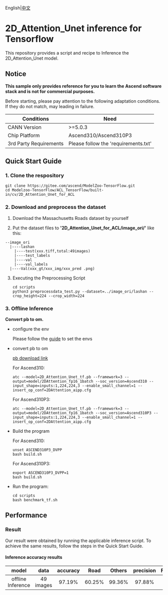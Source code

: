 English|[中文](README.md)

# 2D_Attention_Unet inference for Tensorflow

This repository provides a script and recipe to Inference the 2D_Attention_Unet model.

## Notice
**This sample only provides reference for you to learn the Ascend software stack and is not for commercial purposes.**

Before starting, please pay attention to the following adaptation conditions. If they do not match, may leading in failure.

| Conditions | Need |
| --- | --- |
| CANN Version | >=5.0.3 |
| Chip Platform| Ascend310/Ascend310P3 |
| 3rd Party Requirements| Please follow the 'requirements.txt' |

## Quick Start Guide

### 1. Clone the respository

```shell
git clone https://gitee.com/ascend/ModelZoo-TensorFlow.git
cd Modelzoo-TensorFlow/ACL_TensorFlow/built-in/cv/2D_Attention_Unet_for_ACL
```

### 2. Download and preprocess the dataset

1. Download the Massachusetts Roads dataset by yourself


2. Put the dataset files to **'2D_Attention_Unet_for_ACL/image_ori/'** like this:
```
--image_ori
  |----lashan
    |----test(xxx.tiff,total:49images)
    |----test_labels
    |----val
    |----val_labels
  |----Val(xxx_gt/xxx_img/xxx_pred .png)
```


3. Executing the Preprocessing Script
   ```
   cd scripts
   python3 preprocessdata_test.py --dataset=../image_ori/lashan --crop_height=224 --crop_width=224
   ```
 
### 3. Offline Inference

**Convert pb to om.**

- configure the env

  Please follow the [guide](https://gitee.com/ascend/ModelZoo-TensorFlow/wikis/02.%E7%A6%BB%E7%BA%BF%E6%8E%A8%E7%90%86%E6%A1%88%E4%BE%8B/Ascend%E5%B9%B3%E5%8F%B0%E6%8E%A8%E7%90%86%E7%8E%AF%E5%A2%83%E5%8F%98%E9%87%8F%E8%AE%BE%E7%BD%AE?sort_id=6458719) to set the envs

- convert pb to om

  [pb download link](https://obs-9be7.obs.cn-east-2.myhuaweicloud.com/003_Atc_Models/modelzoo/Official/cv/2D_Attention_Unet_for_ACL.zip)

  For Ascend310:
  ```
  atc --model=2D_Attention_Unet_tf.pb --framework=3 --output=model/2DAttention_fp16_1batch --soc_version=Ascend310 --input_shape=inputs:1,224,224,3 --enable_small_channel=1 --insert_op_conf=2DAttention_aipp.cfg
  ```
  For Ascend310P3:
  ```
  atc --model=2D_Attention_Unet_tf.pb --framework=3 --output=model/2DAttention_fp16_1batch --soc_version=Ascend310P3 --input_shape=inputs:1,224,224,3 --enable_small_channel=1 --insert_op_conf=2DAttention_aipp.cfg
  ```

- Build the program

  For Ascend310:
  ```
  unset ASCEND310P3_DVPP
  bash build.sh
  ```
  For Ascend310P3:
  ```
  export ASCEND310P3_DVPP=1
  bash build.sh
  ```

- Run the program:

  ```
  cd scripts
  bash benchmark_tf.sh 
  ```
  
## Performance

### Result

Our result were obtained by running the applicable inference script. To achieve the same results, follow the steps in the Quick Start Guide.

#### Inference accuracy results

|       model       | **data**   |       accuracy      |    Road      |    Others    |    precision    |    F1_score    |    Iou    |
| :---------------: | :-------:  | :-----------------: | :----------: | :----------: | :-------------: | :------------: | :-------: |
| offline Inference |  49 images |     97.19%          |    60.25%    |    99.36%    |     97.88%      |      97.44%    |    76.02% |
